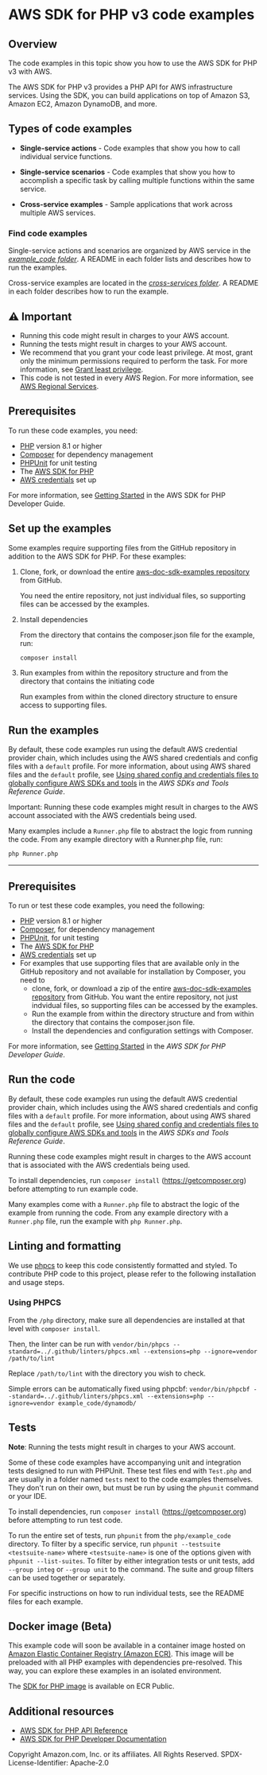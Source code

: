 # AWS SDK for PHP v3 code examples
## Overview
The code examples in this topic show you how to use the AWS SDK for PHP v3 with AWS.

The AWS SDK for PHP v3 provides a PHP API for AWS infrastructure services. Using the SDK, you can build applications on top of Amazon S3, Amazon EC2, Amazon DynamoDB, and more.

## Types of code examples
* **Single-service actions** - Code examples that show you how to call individual service functions.

* **Single-service scenarios** - Code examples that show you how to accomplish a specific task by calling multiple functions within the same service.

* **Cross-service examples** - Sample applications that work across multiple AWS services.

### Find code examples
Single-service actions and scenarios are organized by AWS service in the [*example_code folder*](example_code). A README in each folder lists and describes how to run the examples.

Cross-service examples are located in the [*cross-services folder*](cross_service). A README in each folder describes how to run the example.

## ⚠️ Important
* Running this code might result in charges to your AWS account.
* Running the tests might result in charges to your AWS account.
*  We recommend that you grant your code least privilege. At most, grant only the minimum permissions required to perform the task. For more information, see [Grant least privilege](https://docs.aws.amazon.com/IAM/latest/UserGuide/best-practices.html#grant-least-privilege).
* This code is not tested in every AWS Region. For more information, see [AWS Regional Services](https://aws.amazon.com/about-aws/global-infrastructure/regional-product-services).

## Prerequisites

To run these code examples, you need:

* [PHP](https://www.php.net/) version 8.1 or higher
* [Composer](https://getcomposer.org) for dependency management
* [PHPUnit](https://phpunit.de/) for unit testing
* The [AWS SDK for PHP](https://aws.amazon.com/sdk-for-php/)
* [AWS credentials](https://docs.aws.amazon.com/sdk-for-php/v3/developer-guide/guide_credentials.html) set up

For more information, see [Getting Started](https://docs.aws.amazon.com/sdk-for-php/v3/developer-guide/getting-started_index.html) in the AWS SDK for PHP Developer Guide.

## Set up the examples

Some examples require supporting files from the GitHub repository in addition to the AWS SDK for PHP. For these examples:

1. Clone, fork, or download the entire [aws-doc-sdk-examples repository](https://github.com/awsdocs/aws-doc-sdk-examples) from GitHub. 

   You need the entire repository, not just individual files, so supporting files can be accessed by the examples.

2. Install dependencies

   From the directory that contains the composer.json file for the example, run:
   ```bash
   composer install
   ```

3. Run examples from within the repository structure and from the directory that contains the initiating code

   Run examples from within the cloned directory structure to ensure access to supporting files.

## Run the examples

By default, these code examples run using the default AWS credential provider chain, which includes using the AWS shared credentials and config files with a `default` profile.
For more information, about using AWS shared files and the `default` profile, see [Using shared config and credentials files to globally configure AWS SDKs and tools](https://docs.aws.amazon.com/sdkref/latest/guide/file-format.html) in the *AWS SDKs and Tools
Reference Guide*.

Important: Running these code examples might result in charges to the AWS account associated with the AWS credentials being used.

Many examples include a `Runner.php` file to abstract the logic from running the code. From any example directory with a Runner.php file, run:

```bash
php Runner.php
```

---------

## Prerequisites
To run or test these code examples, you need the following:

- [PHP](https://www.php.net/) version 8.1 or higher
- [Composer](https://getcomposer.org), for dependency management
- [PHPUnit](https://phpunit.de/), for unit testing
- The [AWS SDK for PHP](https://aws.amazon.com/sdk-for-php/)
- [AWS credentials](https://docs.aws.amazon.com/sdk-for-php/v3/developer-guide/guide_credentials.html) set up
- For examples that use supporting files that are available only in the GitHub repository
and not available for installation by Composer, you need to
  - clone, fork, or download a zip of the entire [aws-doc-sdk-examples repository](https://github.com/awsdocs/aws-doc-sdk-examples) from GitHub.
You want the entire repository, not just indvidual files, so supporting files can be accessed by the examples.
  - Run the example from within the directory structure and from within the directory that contains the composer.json file.
  - Install the dependencies and configuration settings with Composer.

For more information, see [Getting Started](https://docs.aws.amazon.com/sdk-for-php/v3/developer-guide/getting-started_index.html) in the *AWS SDK for PHP Developer Guide*.

## Run the code

By default, these code examples run using the default AWS credential provider chain, which includes using the AWS shared credentials and config files with a `default` profile.
For more information, about using AWS shared files and the `default` profile, see [Using shared config and credentials files to globally configure AWS SDKs and tools](https://docs.aws.amazon.com/sdkref/latest/guide/file-format.html) in the *AWS SDKs and Tools
Reference Guide*.

Running these code examples might result in charges to the AWS account that is associated with the AWS credentials being used.

To install dependencies, run `composer install` (https://getcomposer.org) before attempting to run example code.

Many examples come with a `Runner.php` file to abstract the logic of the example from running the code.
From any example directory with a `Runner.php` file, run the example with `php Runner.php`.


## Linting and formatting
We use [phpcs](https://github.com/PHPCSStandards/PHP_CodeSniffer/) to keep this code consistently formatted and styled.
To contribute PHP code to this project, please refer to the following installation and usage steps.

### Using PHPCS

From the `/php` directory, make sure all dependencies are installed at that level with `composer install`. 

Then, the linter can be run with
`vendor/bin/phpcs --standard=../.github/linters/phpcs.xml --extensions=php --ignore=vendor /path/to/lint`

Replace `/path/to/lint` with the directory you wish to check.

Simple errors can be automatically fixed using phpcbf:
`vendor/bin/phpcbf --standard=../.github/linters/phpcs.xml --extensions=php --ignore=vendor example_code/dynamodb/`

## Tests
**Note**: Running the tests might result in charges to your AWS account.

Some of these code examples have accompanying unit and integration tests designed to run with PHPUnit.
These test files end with `Test.php` and are usually in a folder named `tests` next to the code examples themselves.
They don't run on their own, but must be run by using the `phpunit` command or your IDE.

To install dependencies, run `composer install` (https://getcomposer.org) before attempting to run test code.

To run the entire set of tests, run `phpunit` from the `php/example_code` directory.
To filter by a specific service, run `phpunit --testsuite <testsuite-name>` where `<testsuite-name>` is one of the options given with `phpunit --list-suites`.
To filter by either integration tests or unit tests, add `--group integ` or `--group unit` to the command.
The suite and group filters can be used together or separately.

For specific instructions on how to run individual tests, see the README files for each example.

## Docker image (Beta)
This example code will soon be available in a container image
hosted on [Amazon Elastic Container Registry (Amazon ECR)](https://docs.aws.amazon.com/AmazonECR/latest/userguide/what-is-ecr.html).
This image will be preloaded with all PHP examples with dependencies pre-resolved. This way, you can explore
these examples in an isolated environment.

The [SDK for PHP image](https://gallery.ecr.aws/b4v4v1s0/php) is available on ECR Public.

## Additional resources
* [AWS SDK for PHP API Reference](https://docs.aws.amazon.com/aws-sdk-php/v3/api/index.html)
* [AWS SDK for PHP Developer Documentation](https://docs.aws.amazon.com/sdk-for-php)

Copyright Amazon.com, Inc. or its affiliates. All Rights Reserved. SPDX-License-Identifier: Apache-2.0
